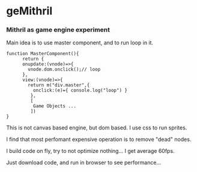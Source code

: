 # geMithril
### Mithril as game engine experiment

Main idea is to use master component,
and to run loop in it.

``` javasript
function MasterComponent(){
      return {
      onupdate:(vnode)=>{
        vnode.dom.onclick();// loop
      },
      view:(vnode)=>{
        return m("div.master",{
          onclick:(e)={ console.log("loop") }
         },
         [
          Game Objects ...
         ])
}
```
This is not canvas based engine, but dom based.
I use css to run sprites.

I find that most perfomant expensive operation is to remove "dead" nodes.

I build code on fly, try to not optimize nothing... I get average 60fps.

Just download code, and run in browser to see performance...
